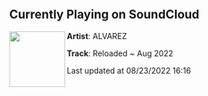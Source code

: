 ## Currently Playing on SoundCloud

[<img align="left" width="100" src="https://i1.sndcdn.com/artworks-FjjCpC6ajkhKFYwR-mKwBbQ-t500x500.jpg">](https://soundcloud.com/kylamartin88/alvarezreloaded)

**Artist**: ALVAREZ 

**Track**: Reloaded ~ Aug 2022

Last updated at 08/23/2022 16:16
